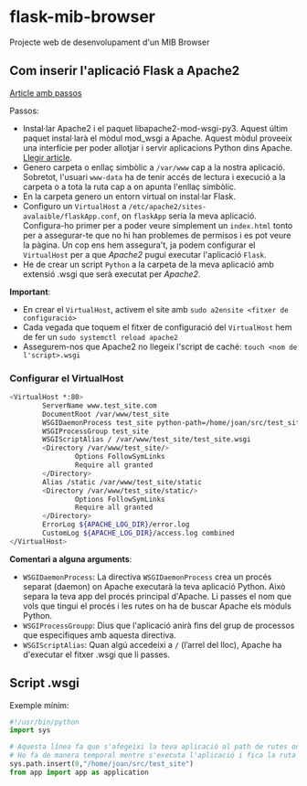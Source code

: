 # flask-mib-browser

Projecte web de desenvolupament d'un MIB Browser

## Com inserir l'aplicació Flask a Apache2

[Article amb passos](https://toxigon.com/deploying-a-flask-application-via-the-apache-server)

Passos:

- Instal·lar Apache2 i el paquet libapache2-mod-wsgi-py3. Aquest últim paquet instal·larà el mòdul mod_wsgi a Apache. Aquest mòdul proveeix una interfície per poder allotjar i servir aplicacions Python dins Apache.
[Llegir article](https://toxigon.com/deploying-a-flask-application-via-the-apache-server).
- Genero carpeta o enllaç simbòlic a `/var/www` cap a la nostra aplicació. Sobretot, l'usuari `www-data` ha de tenir accés de lectura i execució a la carpeta o a tota la ruta cap a on apunta l'enllaç simbòlic.
- En la carpeta genero un entorn virtual on instal·lar Flask.
- Configuro un `VirtualHost` a `/etc/apache2/sites-avalaible/flaskApp.conf`, on `flaskApp` seria la meva aplicació. Configura-ho primer per a poder veure simplement un `index.html` tonto per a assegurar-te que no hi han problemes de permisos i es pot veure la pàgina. Un cop ens hem assegura't, ja podem configurar el `VirtualHost` per a que *Apache2* pugui executar l'aplicació `Flask`.
- He de crear un script `Python` a la carpeta de la meva aplicació amb extensió .wsgi que serà executat per *Apache2*.

**Important**: 

- En crear el `VirtualHost`, activem el site amb `sudo a2ensite <fitxer de configuració>`
- Cada vegada que toquem el fitxer de configuració del `VirtualHost` hem de fer un `sudo systemctl reload apache2`
- Assegurem-nos que Apache2 no llegeix l'script de caché: `touch <nom de l'script>.wsgi`

### Configurar el VirtualHost

```bash
<VirtualHost *:80>
        ServerName www.test_site.com
        DocumentRoot /var/www/test_site
        WSGIDaemonProcess test_site python-path=/home/joan/src/test_site:/home/joan/src/test_site/.venv/lib/python3.12/site-packages
        WSGIProcessGroup test_site
        WSGIScriptAlias / /var/www/test_site/test_site.wsgi
        <Directory /var/www/test_site/>
                Options FollowSymLinks
                Require all granted
        </Directory>
        Alias /static /var/www/test_site/static
        <Directory /var/www/test_site/static/>
                Options FollowSymLinks
                Require all granted
        </Directory>
        ErrorLog ${APACHE_LOG_DIR}/error.log
        CustomLog ${APACHE_LOG_DIR}/access.log combined
</VirtualHost>
```

**Comentari a alguna arguments**: 

- `WSGIDaemonProcess`: La directiva `WSGIDaemonProcess` crea un procés separat (daemon) on Apache executarà la teva aplicació Python. Això separa la teva app del procés principal d'Apache. Li passes el nom que vols que tingui el procés i les rutes on ha de buscar Apache els mòduls Python.
- `WSGIProcessGroupp`: Dius que l'aplicació anirà fins del grup de processos que especifiques amb aquesta directiva.
- `WSGIScriptAlias`: Quan algú accedeixi a `/` (l’arrel del lloc), Apache ha d'executar el fitxer .wsgi que li passes.

## Script .wsgi

Exemple mínim:

```python
#!/usr/bin/python
import sys

# Aquesta línea fa que s'afegeixi la teva aplicació al path de rutes on buscar mòduls Python. 
# Ho fa de manera temporal mentre s'executa l'aplicació i fica la ruta a l'inici del path
sys.path.insert(0,"/home/joan/src/test_site")
from app import app as application
```
